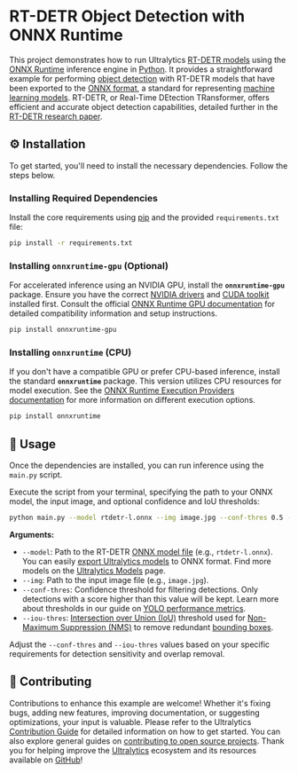 # RT-DETR Object Detection with ONNX Runtime

This project demonstrates how to run Ultralytics [RT-DETR models](https://docs.ultralytics.com/models/rtdetr/) using the [ONNX Runtime](https://onnxruntime.ai/) inference engine in [Python](https://www.python.org/). It provides a straightforward example for performing [object detection](https://docs.ultralytics.com/tasks/detect/) with RT-DETR models that have been exported to the [ONNX format](https://onnx.ai/), a standard for representing [machine learning models](https://www.ultralytics.com/glossary/machine-learning-ml). RT-DETR, or Real-Time DEtection TRansformer, offers efficient and accurate object detection capabilities, detailed further in the [RT-DETR research paper](https://arxiv.org/abs/2304.08069).

## ⚙️ Installation

To get started, you'll need to install the necessary dependencies. Follow the steps below.

### Installing Required Dependencies

Install the core requirements using [pip](https://pip.pypa.io/en/stable/) and the provided `requirements.txt` file:

```bash
pip install -r requirements.txt
```

### Installing `onnxruntime-gpu` (Optional)

For accelerated inference using an NVIDIA GPU, install the **`onnxruntime-gpu`** package. Ensure you have the correct [NVIDIA drivers](https://www.nvidia.com/Download/index.aspx) and [CUDA toolkit](https://developer.nvidia.com/cuda-toolkit) installed first. Consult the official [ONNX Runtime GPU documentation](https://onnxruntime.ai/docs/execution-providers/CUDA-ExecutionProvider.html) for detailed compatibility information and setup instructions.

```bash
pip install onnxruntime-gpu
```

### Installing `onnxruntime` (CPU)

If you don't have a compatible GPU or prefer CPU-based inference, install the standard **`onnxruntime`** package. This version utilizes CPU resources for model execution. See the [ONNX Runtime Execution Providers documentation](https://onnxruntime.ai/docs/execution-providers/) for more information on different execution options.

```bash
pip install onnxruntime
```

## 🚀 Usage

Once the dependencies are installed, you can run inference using the `main.py` script.

Execute the script from your terminal, specifying the path to your ONNX model, the input image, and optional confidence and IoU thresholds:

```bash
python main.py --model rtdetr-l.onnx --img image.jpg --conf-thres 0.5 --iou-thres 0.5
```

**Arguments:**

- `--model`: Path to the RT-DETR [ONNX model file](https://docs.ultralytics.com/modes/export/) (e.g., `rtdetr-l.onnx`). You can easily [export Ultralytics models](https://docs.ultralytics.com/modes/export/) to ONNX format. Find more models on the [Ultralytics Models](https://docs.ultralytics.com/models/) page.
- `--img`: Path to the input image file (e.g., `image.jpg`).
- `--conf-thres`: Confidence threshold for filtering detections. Only detections with a score higher than this value will be kept. Learn more about thresholds in our guide on [YOLO performance metrics](https://docs.ultralytics.com/guides/yolo-performance-metrics/).
- `--iou-thres`: [Intersection over Union (IoU)](https://www.ultralytics.com/glossary/intersection-over-union-iou) threshold used for [Non-Maximum Suppression (NMS)](https://www.ultralytics.com/glossary/non-maximum-suppression-nms) to remove redundant [bounding boxes](https://www.ultralytics.com/glossary/bounding-box).

Adjust the `--conf-thres` and `--iou-thres` values based on your specific requirements for detection sensitivity and overlap removal.

## 🤝 Contributing

Contributions to enhance this example are welcome! Whether it's fixing bugs, adding new features, improving documentation, or suggesting optimizations, your input is valuable. Please refer to the Ultralytics [Contribution Guide](https://docs.ultralytics.com/help/contributing/) for detailed information on how to get started. You can also explore general guides on [contributing to open source projects](https://opensource.guide/how-to-contribute/). Thank you for helping improve the [Ultralytics](https://www.ultralytics.com) ecosystem and its resources available on [GitHub](https://github.com/ultralytics/ultralytics)!
